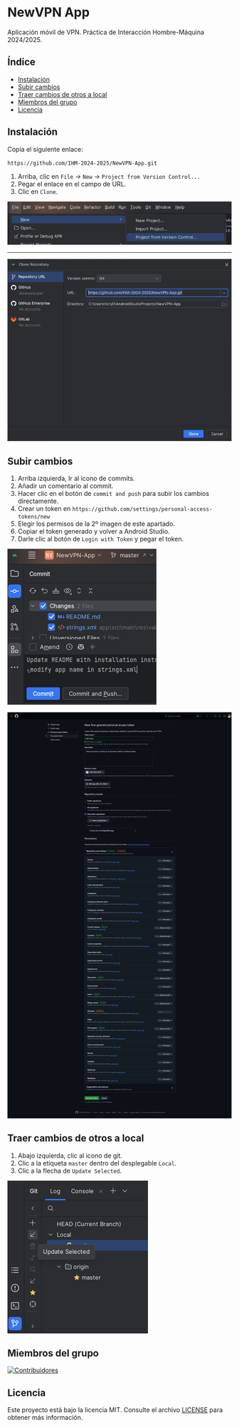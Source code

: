 # NewVPN App

Aplicación móvil de VPN. Práctica de Interacción Hombre-Máquina 2024/2025.

## Índice

- [Instalación](#instalación)
- [Subir cambios](#subir-cambios)
- [Traer cambios de otros a local](#traer-cambios-de-otros-a-local)
- [Miembros del grupo](#miembros-del-grupo)
- [Licencia](#licencia)

## Instalación

Copia el siguiente enlace:

```txt
https://github.com/IHM-2024-2025/NewVPN-App.git
```

1. Arriba, clic en `File` -> `New` -> `Project from Version Control...`
2. Pegar el enlace en el campo de URL.
3. Clic en `Clone`.

![Cómo clonar 1](assets/image.png)

---
![URL](assets/url.png)

## Subir cambios

1. Arriba izquierda, Ir al icono de commits.
2. Añadir un comentario al commit.
3. Hacer clic en el botón de `commit and push` para subir los cambios directamente.
4. Crear un token en `https://github.com/settings/personal-access-tokens/new`
5. Elegir los permisos de la 2º imagen de este apartado.
6. Copiar el token generado y volver a Android Studio.
7. Darle clic al botón de `Login with Token` y pegar el token.

![Commit](assets/commit.png)

![Token](assets/token.png)

## Traer cambios de otros a local

1. Abajo izquierda, clic al icono de git.
2. Clic a la etiqueta `master` dentro del desplegable `Local`.
3. Clic a la flecha de `Update Selected`.

![Pull](assets/pull.png)

## Miembros del grupo

[![Contribuidores](https://contrib.rocks/image?repo=IHM-2024-2025/NewVPN-App&max=500&columns=20)](https://github.com/IHM-2024-2025/NewVPN-App/graphs/contributors)

## Licencia

Este proyecto está bajo la licencia MIT. Consulte el archivo [LICENSE](LICENSE) para obtener más información.
